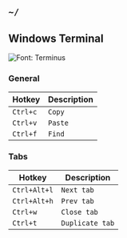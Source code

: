 ## `~/`

## Windows Terminal
![Font: Terminus](http://url/to/img.png)
### General

| Hotkey   | Description |
| -------- | ----------- |
| `Ctrl+c` | `Copy`      |
| `Ctrl+v` | `Paste`     |
| `Ctrl+f` | `Find`      |

### Tabs

| Hotkey       | Description     |
| ------------ | --------------- |
| `Ctrl+Alt+l` | `Next tab`      |
| `Ctrl+Alt+h` | `Prev tab`      |
| `Ctrl+w`     | `Close tab`     |
| `Ctrl+t`     | `Duplicate tab` |
